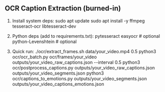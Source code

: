 OCR Caption Extraction (burned-in)
-------------------------------
1) Install system deps:
   sudo apt update
   sudo apt install -y ffmpeg tesseract-ocr libtesseract-dev

2) Python deps (add to requirements.txt):
   pytesseract
   easyocr   # optional
   python-Levenshtein  # optional

3) Quick run:
   ./ocr/extract_frames.sh data/your_video.mp4 0.5
   python3 ocr/ocr_batch.py ocr/frames/your_video outputs/your_video_raw_captions.json --interval 0.5
   python3 ocr/postprocess_captions.py outputs/your_video_raw_captions.json outputs/your_video_segments.json
   python3 ocr/captions_to_emotions.py outputs/your_video_segments.json outputs/your_video_captions_emotions.json
